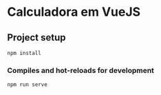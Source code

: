 # Calculadora em VueJS

## Project setup
```
npm install
```

### Compiles and hot-reloads for development
```
npm run serve

